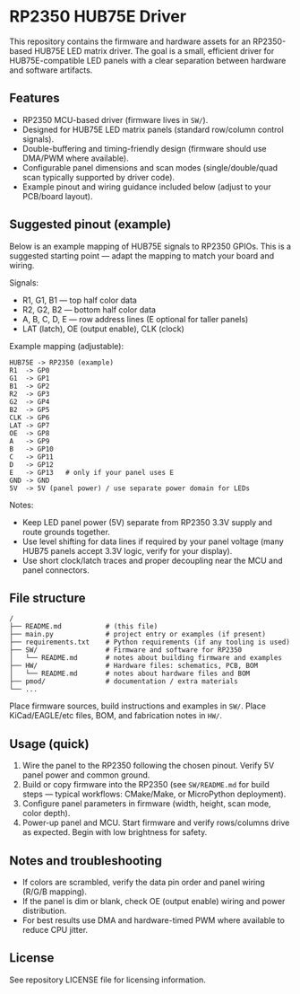 # RP2350 HUB75E Driver

This repository contains the firmware and hardware assets for an RP2350-based HUB75E LED matrix driver. The goal is a small, efficient driver for HUB75E-compatible LED panels with a clear separation between hardware and software artifacts.

## Features

- RP2350 MCU-based driver (firmware lives in `SW/`).
- Designed for HUB75E LED matrix panels (standard row/column control signals).
- Double-buffering and timing-friendly design (firmware should use DMA/PWM where available).
- Configurable panel dimensions and scan modes (single/double/quad scan typically supported by driver code).
- Example pinout and wiring guidance included below (adjust to your PCB/board layout).

## Suggested pinout (example)

Below is an example mapping of HUB75E signals to RP2350 GPIOs. This is a suggested starting point — adapt the mapping to match your board and wiring.

Signals:
- R1, G1, B1 — top half color data
- R2, G2, B2 — bottom half color data
- A, B, C, D, E — row address lines (E optional for taller panels)
- LAT (latch), OE (output enable), CLK (clock)

Example mapping (adjustable):

```
HUB75E -> RP2350 (example)
R1  -> GP0
G1  -> GP1
B1  -> GP2
R2  -> GP3
G2  -> GP4
B2  -> GP5
CLK -> GP6
LAT -> GP7
OE  -> GP8
A   -> GP9
B   -> GP10
C   -> GP11
D   -> GP12
E   -> GP13   # only if your panel uses E
GND -> GND
5V  -> 5V (panel power) / use separate power domain for LEDs
```

Notes:
- Keep LED panel power (5V) separate from RP2350 3.3V supply and route grounds together.
- Use level shifting for data lines if required by your panel voltage (many HUB75 panels accept 3.3V logic, verify for your display).
- Use short clock/latch traces and proper decoupling near the MCU and panel connectors.

## File structure

```
/
├── README.md           # (this file)
├── main.py             # project entry or examples (if present)
├── requirements.txt    # Python requirements (if any tooling is used)
├── SW/                 # Firmware and software for RP2350
│   └── README.md       # notes about building firmware and examples
├── HW/                 # Hardware files: schematics, PCB, BOM
│   └── README.md       # notes about hardware files and BOM
├── pmod/               # documentation / extra materials
└── ...
```

Place firmware sources, build instructions and examples in `SW/`. Place KiCad/EAGLE/etc files, BOM, and fabrication notes in `HW/`.

## Usage (quick)

1. Wire the panel to the RP2350 following the chosen pinout. Verify 5V panel power and common ground.
2. Build or copy firmware into the RP2350 (see `SW/README.md` for build steps — typical workflows: CMake/Make, or MicroPython deployment).
3. Configure panel parameters in firmware (width, height, scan mode, color depth).
4. Power-up panel and MCU. Start firmware and verify rows/columns drive as expected. Begin with low brightness for safety.

## Notes and troubleshooting

- If colors are scrambled, verify the data pin order and panel wiring (R/G/B mapping).
- If the panel is dim or blank, check OE (output enable) wiring and power distribution.
- For best results use DMA and hardware-timed PWM where available to reduce CPU jitter.

## License

See repository LICENSE file for licensing information.

